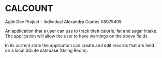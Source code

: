 # CALCOUNT
Agile Dev Project - Individual
Alexandra Coates V8075405

An application that a user can use to track their calorie, fat and sugar intake.
The application will allow the user to have warnings on the above fields. 

In its current state the application can create and edit records that are held on a local SQLite database (Using Room).
